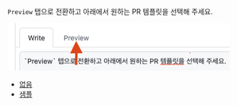 `Preview` 탭으로 전환하고 아래에서 원하는 PR 템플릿을 선택해 주세요.

![Preview 탭 이미지](./pr-template-guide.png)

- [없음](?expand=1&template=empty.md)
- [샘플](?expand=1&template=sample.md)
